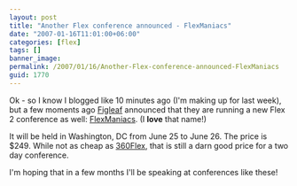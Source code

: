 ```yaml
---
layout: post
title: "Another Flex conference announced - FlexManiacs"
date: "2007-01-16T11:01:00+06:00"
categories: [flex]
tags: []
banner_image: 
permalink: /2007/01/16/Another-Flex-conference-announced-FlexManiacs
guid: 1770
---
```


Ok - so I know I blogged like 10 minutes ago (I'm making up for last week), but a few moments ago <a href="http://www.figleaf.com">Figleaf</a> announced that they are running a new Flex 2 conference as well: <a href="http://flex2conference.figleaf.com/">FlexManiacs</a>. (I <b>love</b> that name!) 

It will be held in Washington, DC from June 25 to June 26. The price is $249. While not as cheap as <a href="http://360flex.org">360Flex</a>, that is still a darn good price for a two day conference.

I'm hoping that in a few months I'll be speaking at conferences like these!